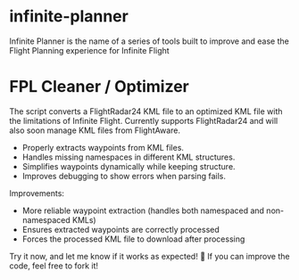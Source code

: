 # infinite-planner
Infinite Planner is the name of a series of tools built to improve and ease the Flight Planning experience for Infinite Flight

# FPL Cleaner / Optimizer
The script converts a FlightRadar24 KML file to an optimized KML file with the limitations of Infinite Flight.
Currently supports FlightRadar24 and will also soon manage KML files from FlightAware.

- Properly extracts waypoints from KML files.
- Handles missing namespaces in different KML structures.
- Simplifies waypoints dynamically while keeping structure.
- Improves debugging to show errors when parsing fails.

Improvements:
- More reliable waypoint extraction (handles both namespaced and non-namespaced KMLs)
- Ensures extracted waypoints are correctly processed
- Forces the processed KML file to download after processing

Try it now, and let me know if it works as expected! 🚀
If you can improve the code, feel free to fork it!
